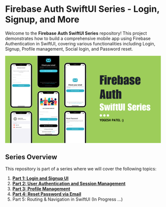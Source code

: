 # Firebase Auth SwiftUI Series - Login, Signup, and More

Welcome to the **Firebase Auth SwiftUI Series** repository! This project demonstrates how to build a comprehensive mobile app using Firebase Authentication in SwiftUI, covering various functionalities including Login, Signup, Profile management, Social login, and Password reset.

![APP UI](Screenshots/firebase.png)

## Series Overview
This repository is part of a series where we will cover the following topics:

1. **[Part 1: Login and Signup UI](https://youtu.be/USivbJZ-FVM?si=bTcZVPryYXxhTVdT)**
2. **[Part 2: User Authentication and Session Management](https://youtu.be/BRbGVPSjP7I)**
3. **[Part 3: Profile Management](https://youtu.be/4w9NKhkSjPk)**
4. **[Part 4: Reset Password via Email](https://youtu.be/UzVAt9pBRSw)**
5. Part 5: Routing & Navigation in SwiftUI (In Progress ...)
